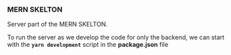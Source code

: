 ### MERN SKELTON

Server part of the MERN SKELTON.

To run the server as we develop the code for only the backend, we can start with the **`yarn development`** script in the **package.json** file
